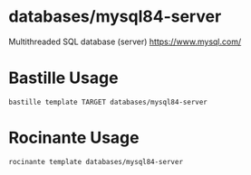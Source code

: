# databases/mysql84-server
Multithreaded SQL database (server)
https://www.mysql.com/

# Bastille Usage
```shell
bastille template TARGET databases/mysql84-server
```

# Rocinante Usage
```shell
rocinante template databases/mysql84-server
```
